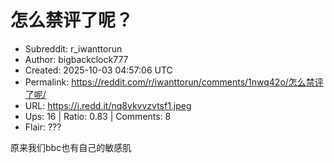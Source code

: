 # 怎么禁评了呢？

- Subreddit: r_iwanttorun
- Author: bigbackclock777
- Created: 2025-10-03 04:57:06 UTC
- Permalink: https://reddit.com/r/iwanttorun/comments/1nwq42o/怎么禁评了呢/
- URL: https://i.redd.it/nq8vkvvzvtsf1.jpeg
- Ups: 16 | Ratio: 0.83 | Comments: 8
- Flair: ???


原来我们bbc也有自己的敏感肌

